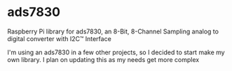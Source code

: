 # ads7830
Raspberry Pi library for ads7830, an 8-Bit, 8-Channel Sampling analog to digital converter with I2C™ Interface

I'm using an ads7830 in a few other projects, so I decided to start make my own library. I plan on updating this as my needs get more complex
